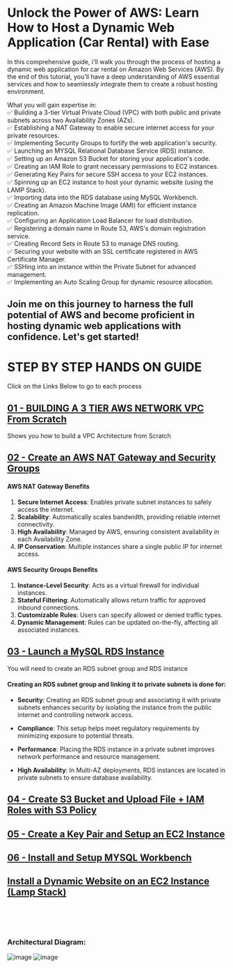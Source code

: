 # Unlock the Power of AWS: Learn How to Host a Dynamic Web Application (Car Rental) with Ease

In this comprehensive guide, i'll walk you through the process of hosting a dynamic web application for car rental on Amazon Web Services (AWS). By the end of this tutorial, you'll have a deep understanding of AWS essential services and how to seamlessly integrate them to create a robust hosting environment.




What you will gain expertise in:<br>
✅ Building a 3-tier Virtual Private Cloud (VPC) with both public and private subnets across two Availability Zones (AZs).<br>
✅ Establishing a NAT Gateway to enable secure internet access for your private resources.<br>
✅ Implementing Security Groups to fortify the web application's security.<br>
✅ Launching an MYSQL Relational Database Service (RDS) instance.<br>
✅ Setting up an Amazon S3 Bucket for storing your application's code.<br>
✅ Creating an IAM Role to grant necessary permissions to EC2 instances.<br>
✅ Generating Key Pairs for secure SSH access to your EC2 instances.<br>
✅ Spinning up an EC2 instance to host your dynamic website (using the LAMP Stack).<br>
✅ Importing data into the RDS database using MySQL Workbench.<br>
✅ Creating an Amazon Machine Image (AMI) for efficient instance replication.<br>
✅ Configuring an Application Load Balancer for load distribution.<br>
✅ Registering a domain name in Route 53, AWS's domain registration service.<br>
✅ Creating Record Sets in Route 53 to manage DNS routing.<br>
✅ Securing your website with an SSL certificate registered in AWS Certificate Manager.<br>
✅ SSHing into an instance within the Private Subnet for advanced management.<br>
✅ Implementing an Auto Scaling Group for dynamic resource allocation.<br>

Join me on this journey to harness the full potential of AWS and become proficient in hosting dynamic web applications with confidence. Let's get started!
---



# STEP BY STEP HANDS ON GUIDE
Click on the Links Below to go to each process

##  [01 - BUILDING A 3 TIER AWS NETWORK VPC From Scratch](Host-a-Dynamic-Web-Application-on-AWS/01-build-a-3-Tier-AWS-Network-VPC-from-Scratch/Readme.md)

Shows you how to build a VPC Architecture from Scratch


##  [02 - Create an AWS NAT Gateway and Security Groups](02-Create-a-NAT-Gateway-and-SG/Readme.md)
#### AWS NAT Gateway Benefits
1. **Secure Internet Access**: Enables private subnet instances to safely access the internet.
2. **Scalability**: Automatically scales bandwidth, providing reliable internet connectivity.
3. **High Availability**: Managed by AWS, ensuring consistent availability in each Availability Zone.
4. **IP Conservation**: Multiple instances share a single public IP for internet access.

#### AWS Security Groups Benefits
1. **Instance-Level Security**: Acts as a virtual firewall for individual instances.
2. **Stateful Filtering**: Automatically allows return traffic for approved inbound connections.
3. **Customizable Rules**: Users can specify allowed or denied traffic types.
4. **Dynamic Management**: Rules can be updated on-the-fly, affecting all associated instances.

##  [03 - Launch a MySQL RDS Instance](03-Launch-a-MySQL-RDS-Instance/Readme.md)
You will need to create an RDS subnet group and RDS instance


#### Creating an RDS subnet group and linking it to private subnets is done for:
- **Security**: Creating an RDS subnet group and associating it with private subnets enhances security by isolating the instance from the public internet and controlling network access.

- **Compliance**: This setup helps meet regulatory requirements by minimizing exposure to potential threats.

- **Performance**: Placing the RDS instance in a private subnet improves network performance and resource management.

- **High Availability**: In Multi-AZ deployments, RDS instances are located in private subnets to ensure database availability.


##  [04 - Create S3 Bucket and Upload File + IAM Roles with S3 Policy](04-S3-Bucket-and-Roles/Readme.md)


## [05 - Create a Key Pair and Setup an EC2 Instance](05-Create-a-KeyPair-and-Setup-an-EC2-Instance/Readme.md)


## [06 - Install and Setup MYSQL Workbench](06-Install-and-Setup-MYSQL-Workbench/Readme.md)


## [Install a Dynamic Website on an EC2 Instance (Lamp Stack)](07-Install-a-Dynamic-Website-on-an-EC2-Instance(LampStack)/Readme.md)
<br><br><br>
### Architectural Diagram:
![image](https://github.com/victorwokili/AWS-Advanced/assets/18079443/f89005e4-7a21-415e-bfd2-abca0973f113)
![image](https://github.com/victorwokili/AWS-Advanced/assets/18079443/b9660fab-0f9b-48e6-aee5-4ab3fa3753c7)

